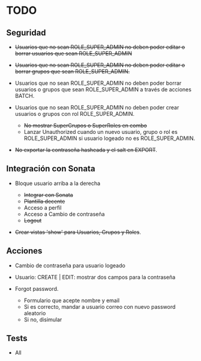 # TODO #

## Seguridad ##

 - ~~Usuarios que no sean ROLE_SUPER_ADMIN no deben poder
           editar o borrar usuarios que sean ROLE_SUPER_ADMIN~~
 
 - ~~Usuarios que no sean ROLE_SUPER_ADMIN no deben poder 
           editar o borrar grupos que sean ROLE_SUPER_ADMIN.~~

 - Usuarios que no sean ROLE_SUPER_ADMIN no deben poder borrar 
   usuarios o grupos que sean ROLE_SUPER_ADMIN a través de 
   acciones BATCH.
   
 - Usuarios que no sean ROLE_SUPER_ADMIN no deben poder
   crear usuarios o grupos con rol ROLE_SUPER_ADMIN.
   - ~~No mostrar SuperGrupos o SuperRoles en combo~~
   - Lanzar Unauthorized cuando un nuevo usuario, grupo o rol
     es ROLE_SUPER_ADMIN si usuario logeado no es ROLE_SUPER_ADMIN.
     
 - ~~No exportar la contraseña hasheada y el salt en EXPORT~~.
   
## Integración con Sonata ##

 - Bloque usuario arriba a la derecha
   - ~~Integrar con Sonata~~
   - ~~Plantilla decente~~
   - Acceso a perfil
   - Acceso a Cambio de contraseña
   - ~~Logout~~
     
 - ~~Crear vistas 'show' para Usuarios, Grupos y Roles~~.

## Acciones ##

 - Cambio de contraseña para usuario logeado
 
 - Usuario: CREATE | EDIT: mostrar dos campos para la contraseña

 - Forgot password. 
   - Formulario que acepte nombre y email
   - Si es correcto, mandar a usuario correo con nuevo password aleatorio
   - Si no, disimular 

## Tests ##

 - All